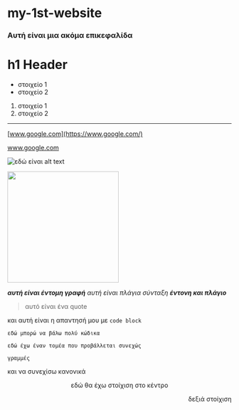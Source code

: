 # my-1st-website

### Αυτή  είναι  μια ακόμα επικεφαλίδα

<h1>h1  Header</h1> 

- στοιχείο 1
- στοιχείο 2

1.   στοιχείο 1
2.   στοιχείο 2

---
     


<!-- εδώ μπαίνει το σχόλιο -->

[www.google.com](https://www.google.com/)  

<a href="https://www.google.com/">www.google.com</a>

![εδώ είναι alt text](https://www.onlarissa.gr/wp-content/uploads/2024/02/202402131653446783.jpg) 

<img width="250px" src="https://www.onlarissa.gr/wp-content/uploads/2024/02/202402131653446783.jpg">

***αυτή είναι έντομη  γραφή***  *αυτή είναι πλάγια σύνταξη*  ***έντονη και πλάγιο***

>αυτό είναι ένα quote

και αυτή είναι η απαντησή μου με `code block`

`εδώ μπορώ να βάλω πολύ κώδικα`

```
εδώ έχω έναν τομέα που προβάλλεται συνεχώς

γραμμές
```

και να συνεχίσω κανονικά

<p align="center">
εδώ θα έχω στοίχιση στο κέντρο
</p>

<p align="right">
δεξιά στοίχιση 
</p>
